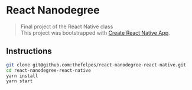 # React Nanodegree

> Final project of the React Native class  
> This project was bootstrapped with [Create React Native App](https://github.com/react-community/create-react-native-app).

## Instructions

``` bash
git clone git@github.com:thefelpes/react-nanodegree-react-native.git
cd react-nanodegree-react-native
yarn install
yarn start
```